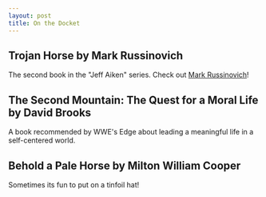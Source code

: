 ```yaml
---
layout: post
title: On the Docket
---
```


## Trojan Horse by Mark Russinovich

The second book in the "Jeff Aiken" series. Check out [Mark Russinovich](https://en.wikipedia.org/wiki/Mark_Russinovich)!

## The Second Mountain: The Quest for a Moral Life by David Brooks 

A book recommended by WWE's Edge about leading a meaningful life in a self-centered world.

## Behold a Pale Horse by Milton William Cooper

Sometimes its fun to put on a tinfoil hat!